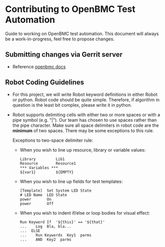 Contributing to OpenBMC Test Automation
=======================================
Guide to working on OpenBMC test automation. This document will always be a
work-in-progress, feel free to propose changes.

Submitting changes via Gerrit server
------------------------------------
-   Reference [openbmc docs](https://github.com/openbmc/docs/blob/master/contributing.md#submitting-changes-via-gerrit-server)

Robot Coding Guidelines
-----------------------
-   For this project, we will write Robot keyword definitions in either Robot
    or python.  Robot code should be quite simple.  Therefore, if algorithm
    in question is the least bit complex, please write it in python.
-   Robot supports delimiting cells with either two or more spaces or with a
    pipe symbol (e.g. "\|"). Our team has chosen to use spaces rather than the
    pipe character. Make sure all space delimiters in robot code are the
    **minimum** of two spaces. There may be some exceptions to this rule.

    Exceptions to two-space delimiter rule:

    - When you wish to line up resource, library or variable values:

      ```
      Library         Lib1
      Resource        Resource1
      *** Variables ***
      ${var1}         ${EMPTY}
      ```

    - When you wish to line up fields for test templates:

      ```
      [Template]  Set System LED State
      # LED Name  LED State
      power       On
      power       Off
      ```

    - When you wish to indent if/else or loop bodies for visual effect:

      ```
      Run Keyword If  '${this}' == '${that}'
      ...    Log  Bla, bla...
      ...  ELSE
      ...    Run Keywords  Key1  parms
      ...    AND  Key2  parms
      ```

